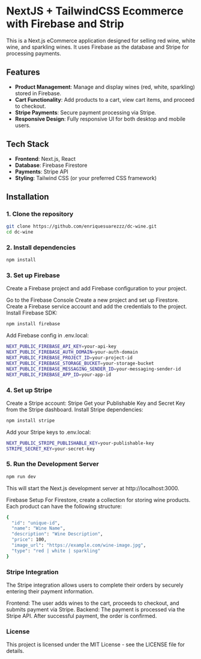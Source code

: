 # NextJS + TailwindCSS Ecommerce with Firebase and Strip

This is a Next.js eCommerce application designed for selling red wine, white wine, and sparkling wines. It uses Firebase as the database and Stripe for processing payments.

## Features

- **Product Management**: Manage and display wines (red, white, sparkling) stored in Firebase.
- **Cart Functionality**: Add products to a cart, view cart items, and proceed to checkout.
- **Stripe Payments**: Secure payment processing via Stripe.
- **Responsive Design**: Fully responsive UI for both desktop and mobile users.

## Tech Stack

- **Frontend**: Next.js, React
- **Database**: Firebase Firestore
- **Payments**: Stripe API
- **Styling**: Tailwind CSS (or your preferred CSS framework)

## Installation

### 1. Clone the repository

```bash
git clone https://github.com/enriquesuarezzz/dc-wine.git
cd dc-wine
```

### 2. Install dependencies
```bash
npm install
```

### 3. Set up Firebase
Create a Firebase project and add Firebase configuration to your project.

Go to the Firebase Console
Create a new project and set up Firestore.
Create a Firebase service account and add the credentials to the project.
Install Firebase SDK:

```bash
npm install firebase
```

Add Firebase config in .env.local:
```bash
NEXT_PUBLIC_FIREBASE_API_KEY=your-api-key
NEXT_PUBLIC_FIREBASE_AUTH_DOMAIN=your-auth-domain
NEXT_PUBLIC_FIREBASE_PROJECT_ID=your-project-id
NEXT_PUBLIC_FIREBASE_STORAGE_BUCKET=your-storage-bucket
NEXT_PUBLIC_FIREBASE_MESSAGING_SENDER_ID=your-messaging-sender-id
NEXT_PUBLIC_FIREBASE_APP_ID=your-app-id
```

### 4. Set up Stripe
Create a Stripe account: Stripe
Get your Publishable Key and Secret Key from the Stripe dashboard.
Install Stripe dependencies:
```bash
npm install stripe
```

Add your Stripe keys to .env.local:
```bash
NEXT_PUBLIC_STRIPE_PUBLISHABLE_KEY=your-publishable-key
STRIPE_SECRET_KEY=your-secret-key
```

 ### 5. Run the Development Server
 ```bash
 npm run dev
 ```
 This will start the Next.js development server at http://localhost:3000.

 Firebase Setup
For Firestore, create a collection for storing wine products. Each product can have the following structure:
```bash
{
  "id": "unique-id",
  "name": "Wine Name",
  "description": "Wine Description",
  "price": 100,
  "image_url": "https://example.com/wine-image.jpg",
  "type": "red | white | sparkling"
}
 ```

### Stripe Integration
The Stripe integration allows users to complete their orders by securely entering their payment information.

Frontend: The user adds wines to the cart, proceeds to checkout, and submits payment via Stripe.
Backend: The payment is processed via the Stripe API. After successful payment, the order is confirmed.

### License
This project is licensed under the MIT License - see the LICENSE file for details.
